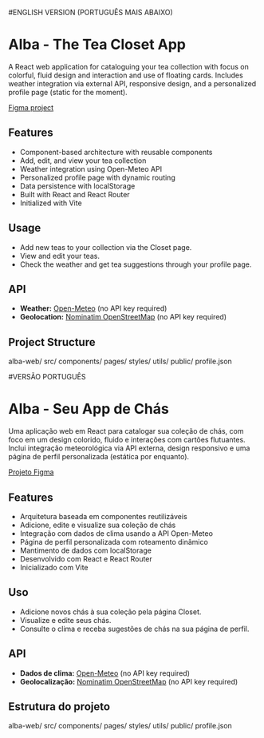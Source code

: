 #ENGLISH VERSION (PORTUGUÊS MAIS ABAIXO)

# Alba - The Tea Closet App

A React web application for cataloguing your tea collection with focus on colorful, fluid design and interaction and use of floating cards. Includes weather integration via external API, responsive design, and a personalized profile page (static for the moment).

[Figma project](https://www.figma.com/design/zutxSj4uQk8yHzPpSRS15u/ALBA-WEP-APP?node-id=62-245&t=EYyOZtjCu5xDGrZb-1)

## Features

- Component-based architecture with reusable components
- Add, edit, and view your tea collection
- Weather integration using Open-Meteo API
- Personalized profile page with dynamic routing
- Data persistence with localStorage
- Built with React and React Router
- Initialized with Vite

## Usage

- Add new teas to your collection via the Closet page.
- View and edit your teas.
- Check the weather and get tea suggestions through your profile page.

## API

- **Weather:** [Open-Meteo](https://open-meteo.com/) (no API key required)
- **Geolocation:** [Nominatim OpenStreetMap](https://nominatim.org/) (no API key required)

## Project Structure

alba-web/
  src/
    components/
    pages/
    styles/
    utils/
  public/
    profile.json


#VERSÃO PORTUGUÊS

# Alba - Seu App de Chás

Uma aplicação web em React para catalogar sua coleção de chás, com foco em um design colorido, fluido e interações com cartões flutuantes. Inclui integração meteorológica via API externa, design responsivo e uma página de perfil personalizada (estática por enquanto).

[Projeto Figma](https://www.figma.com/design/zutxSj4uQk8yHzPpSRS15u/ALBA-WEP-APP?node-id=62-245&t=EYyOZtjCu5xDGrZb-1)

## Features

- Arquitetura baseada em componentes reutilizáveis
- Adicione, edite e visualize sua coleção de chás
- Integração com dados de clima usando a API Open-Meteo
- Página de perfil personalizada com roteamento dinâmico
- Mantimento de dados com localStorage
- Desenvolvido com React e React Router
- Inicializado com Vite

## Uso

- Adicione novos chás à sua coleção pela página Closet.
- Visualize e edite seus chás.
- Consulte o clima e receba sugestões de chás na sua página de perfil.

## API

- **Dados de clima:** [Open-Meteo](https://open-meteo.com/) (no API key required)
- **Geolocalização:** [Nominatim OpenStreetMap](https://nominatim.org/) (no API key required)

## Estrutura do projeto

alba-web/
  src/
    components/
    pages/
    styles/
    utils/
  public/
    profile.json
